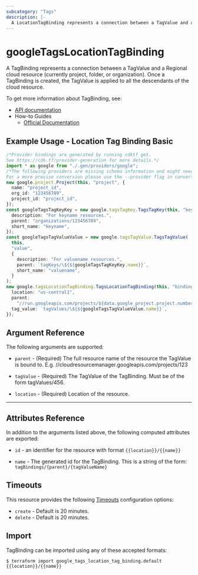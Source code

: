 ```yaml
---
subcategory: "Tags"
description: |-
  A LocationTagBinding represents a connection between a TagValue and a Regional cloud resources.
---
```


# googleTagsLocationTagBinding

A TagBinding represents a connection between a TagValue and a Regional cloud resource (currently project, folder, or organization). Once a TagBinding is created, the TagValue is applied to all the descendants of the cloud resource.

To get more information about TagBinding, see:

* [API documentation](https://cloud.google.com/resource-manager/reference/rest/v3/tagBindings)
* How-to Guides
  * [Official Documentation](https://cloud.google.com/resource-manager/docs/tags/tags-creating-and-managing)

## Example Usage - Location Tag Binding Basic

```typescript
/*Provider bindings are generated by running cdktf get.
See https://cdk.tf/provider-generation for more details.*/
import * as google from "./.gen/providers/google";
/*The following providers are missing schema information and might need manual adjustments to synthesize correctly: google.
For a more precise conversion please use the --provider flag in convert.*/
new google.project.Project(this, "project", {
  name: "project_id",
  org_id: "123456789",
  project_id: "project_id",
});
const googleTagsTagKeyKey = new google.tagsTagKey.TagsTagKey(this, "key", {
  description: "For keyname resources.",
  parent: "organizations/123456789",
  short_name: "keyname",
});
const googleTagsTagValueValue = new google.tagsTagValue.TagsTagValue(
  this,
  "value",
  {
    description: "For valuename resources.",
    parent: `tagKeys/\${${googleTagsTagKeyKey.name}}`,
    short_name: "valuename",
  }
);
new google.tagsLocationTagBinding.TagsLocationTagBinding(this, "binding", {
  location: "us-central1",
  parent:
    "//run.googleapis.com/projects/${data.google_project.project.number}/locations/${google_cloud_run_service.default.location}/services/${google_cloud_run_service.default.name}",
  tag_value: `tagValues/\${${googleTagsTagValueValue.name}}`,
});

```

## Argument Reference

The following arguments are supported:

*   `parent` -
    (Required)
    The full resource name of the resource the TagValue is bound to. E.g. //cloudresourcemanager.googleapis.com/projects/123

*   `tagValue` -
    (Required)
    The TagValue of the TagBinding. Must be of the form tagValues/456.

*   `location` -
    (Required)
    Location of the resource.

***

## Attributes Reference

In addition to the arguments listed above, the following computed attributes are exported:

*   `id` - an identifier for the resource with format `{{location}}/{{name}}`

*   `name` -
    The generated id for the TagBinding. This is a string of the form: `tagBindings/{parent}/{tagValueName}`

## Timeouts

This resource provides the following
[Timeouts](/docs/configuration/resources.html#timeouts) configuration options:

* `create` - Default is 20 minutes.
* `delete` - Default is 20 minutes.

## Import

TagBinding can be imported using any of these accepted formats:

```console
$ terraform import google_tags_location_tag_binding.default {{location}}/{{name}}
```

